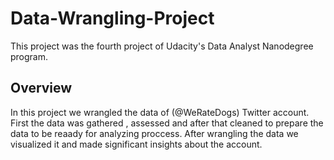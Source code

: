 # Data-Wrangling-Project
This project was the fourth project of Udacity's Data Analyst Nanodegree program.

## Overview
In this project we wrangled the data of (@WeRateDogs) Twitter account. First the data was gathered , assessed and after that cleaned to prepare the data to be reaady for analyzing proccess. 
After wrangling the data we visualized it and made significant insights about the account.
